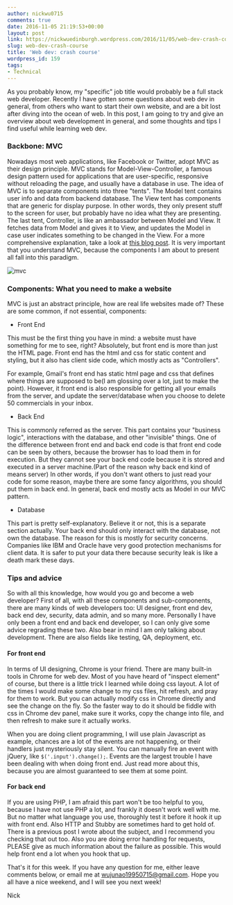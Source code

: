 ```yaml
---
author: nickwu0715
comments: true
date: 2016-11-05 21:19:53+00:00
layout: post
link: https://nickwuedinburgh.wordpress.com/2016/11/05/web-dev-crash-course/
slug: web-dev-crash-course
title: 'Web dev: crash course'
wordpress_id: 159
tags:
- Technical
---
```


As you probably know, my "specific" job title would probably be a full stack web developer. Recently I have gotten some questions about web dev in general, from others who want to start their own website, and are a bit lost after diving into the ocean of web. In this post, I am going to try and give an overview about web development in general, and some thoughts and tips I find useful while learning web dev.



### Backbone: MVC



Nowadays most web applications, like Facebook or Twitter, adopt MVC as their design principle. MVC stands for Model-View-Controller, a famous design pattern used for applications that are user-specific, responsive without reloading the page, and usually have a database in use. The idea of MVC is to separate components into three "tents". The Model tent contains user info and data from backend database. The View tent has components that are generic for display purpose. In other words, they only present stuff to the screen for user, but probably have no idea what they are presenting. The last tent, Controller, is like an ambassador between Model and View. It fetches data from Model and gives it to View, and updates the Model in case user indicates something to be changed in the View. For a more comprehensive explanation, take a look at [this blog post](https://blog.codinghorror.com/understanding-model-view-controller/). It is very important that you understand MVC, because the components I am about to present all fall into this paradigm.

![mvc](https://nickwuedinburgh.files.wordpress.com/2016/11/mvc.png)



### Components: What you need to make a website



MVC is just an abstract principle, how are real life websites made of? These are some common, if not essential, components:





  * Front End



This must be the first thing you have in mind: a website must have something for me to see, right? Absolutely, but front end is more than just the HTML page. Front end has the html and css for static content and styling, but it also has client side code, which mostly acts as "Controllers".

For example, Gmail's front end has static html page and css that defines where things are supposed to be(I am glossing over a lot, just to make the point). However, it front end is also responsible for getting all your emails from the server, and update the server/database when you choose to delete 50 commercials in your inbox.



  * Back End



This is commonly referred as the server. This part contains your "business logic", interactions with the database, and other "invisible" things. One of the difference between front end and back end code is that front end code can be seen by others, because the browser has to load them in for execution. But they cannot see your back end code because it is stored and executed in a server machine.(Part of the reason why back end kind of means server) In other words, if you don't want others to just read your code for some reason, maybe there are some fancy algorithms, you should put them in back end. In general, back end mostly acts as Model in our MVC pattern.



  * Database



This part is pretty self-explanatory. Believe it or not, this is a separate section actually. Your back end should only interact with the database, not own the database. The reason for this is mostly for security concerns. Companies like IBM and Oracle have very good protection mechanisms for client data. It is safer to put your data there because security leak is like a death mark these days.



### Tips and advice



So with all this knowledge, how would you go and become a web developer? First of all, with all these components and sub-components, there are many kinds of web developers too: UI designer, front end dev, back end dev, security, data admin, and so many more. Personally I have only been a front end and back end developer, so I can only give some advice regrading these two. Also bear in mind I am only talking about development. There are also fields like testing, QA, deployment, etc.



#### For front end



In terms of UI designing, Chrome is your friend. There are many built-in tools in Chrome for web dev. Most of you have heard of "inspect element" of course, but there is a little trick I learned while doing css layout. A lot of the times I would make some change to my css files, hit refresh, and pray for them to work. But you can actually modify css in Chrome directly and see the change on the fly. So the faster way to do it should be fiddle with css in Chrome dev panel, make sure it works, copy the change into file, and then refresh to make sure it actually works.

When you are doing client programming, I will use plain Javascript as example, chances are a lot of the events are not happening, or their handlers just mysteriously stay silent. You can manually fire an event with jQuery, like `$('.input').change();`. Events are the largest trouble I have been dealing with when doing front end. Just read more about this, because you are almost guaranteed to see them at some point.



#### For back end



If you are using PHP, I am afraid this part won't be too helpful to you, because I have not use PHP a lot, and frankly it doesn't work well with me. But no matter what language you use, thoroughly test it before it hook it up with front end. Also HTTP and Stubby are sometimes hard to get hold of. There is a previous post I wrote about the subject, and I recommend you checking that out too. Also you are doing error handling for requests, PLEASE give as much information about the failure as possible. This would help front end a lot when you hook that up.

That's it for this week. If you have any question for me, either leave comments below, or email me at wujunao19950715@gmail.com. Hope you all have a nice weekend, and I will see you next week!

Nick
